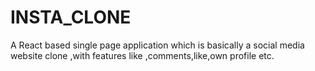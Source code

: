 # INSTA_CLONE
A React based single page  application which is basically a social media website clone ,with features like ,comments,like,own profile etc.
